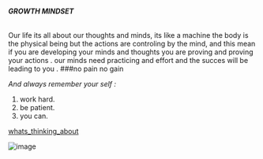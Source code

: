  ###### **GROWTH MINDSET**




Our life its all about our thoughts and minds, its like a machine the body is the physical being but the actions are controling by the mind, and this mean if you are developing your minds and thoughts you are proving and proving your actions .
our minds need practicing and effort and the succes will be leading to you .
###no pain no gain

*And always remember your self :*
1. work hard.
2. be patient. 
3. you can.


[whats_thinking_about](https://mawdoo3.com/%D9%85%D8%A7_%D9%87%D9%88_%D8%A7%D9%84%D8%AA%D9%81%D9%83%D9%8A%D8%B1_%D8%9F)

![image](https://modo3.com/thumbs/fit630x300/8534/1437544796/%D9%85%D8%A7_%D9%87%D9%88_%D8%A7%D9%84%D8%AA%D9%81%D9%83%D9%8A%D8%B1_%D8%9F.jpg)
